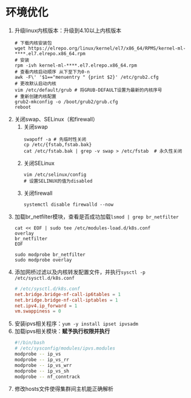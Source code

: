 # 环境优化

1. 升级linux内核版本：升级到4.10以上内核版本
   ```shell
   # 下载内核安装包
   wget https://elrepo.org/linux/kernel/el7/x86_64/RPMS/kernel-ml-****.el7.elrepo.x86_64.rpm
   # 安装
   rpm -ivh kernel-ml-****.el7.elrepo.x86_64.rpm
   # 查看内核启动顺序 从下至下为0-n
   awk -F\' '$1=="menuentry " {print $2}' /etc/grub2.cfg
   # 更改默认启动内核
   vim /etc/default/grub # 将GRUB-DEFAULT设置为最新的内核序号
   # 重新创建内核配置
   grub2-mkconfig -o /boot/grub2/grub.cfg
   reboot
   ```
2. 关闭swap、SELinux（和firewall）
   1. 关闭swap
      ```shell
      swapoff -a # 先临时性关闭
      cp /etc/{fstab,fstab.bak}
      cat /etc/fstab.bak | grep -v swap > /etc/fstab  # 永久性关闭
      ```
   2. 关闭SELinux
      ```shell
      vim /etc/selinux/config
      # 设置SELINUX的值为disabled
      ```
   3. 关闭firewall
      ```shell
      systemctl disable firewalld --now
      ```
3. 加载br_netfilter模块，查看是否成功加载`lsmod | grep br_netfilter`
   ```
   cat << EOF | sudo tee /etc/modules-load.d/k8s.conf
   overlay
   br_netfilter
   EOF

   sudo modprobe br_netfilter
   sudo modprobe overlay
   ```
4. 添加网桥过滤以及内核转发配置文件，并执行`sysctl -p /etc/sysctl.d/k8s.conf`
   ```conf
   # /etc/sysctl.d/k8s.conf
   net.bridge.bridge-nf-call-ip6tables = 1
   net.bridge.bridge-nf-call-iptables = 1
   net.ipv4.ip_forward = 1
   vm.swappiness = 0
   ```
5. 安装ipvs相关程序：`yum -y install ipset ipvsadm`
6. 加载ipvs相关模块：**赋予执行权限并执行**
   ```sh
   #!/bin/bash
   # /etc/sysconfig/modules/ipvs.modules
   modprobe -- ip_vs
   modprobe -- ip_vs_rr
   modprobe -- ip_vs_wrr
   modprobe -- ip_vs_sh
   modprobe -- nf_conntrack
   ```
7. 修改hosts文件使得集群间主机能正确解析

